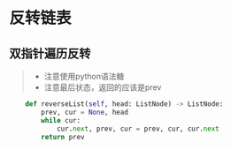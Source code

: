 # 反转链表

## 双指针遍历反转

> * 注意使用python语法糖
> * 注意最后状态，返回的应该是prev

```python
    def reverseList(self, head: ListNode) -> ListNode:
        prev, cur = None, head
        while cur:
            cur.next, prev, cur = prev, cur, cur.next
        return prev
```
